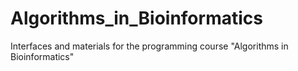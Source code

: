 # Algorithms_in_Bioinformatics
 Interfaces and materials for the programming course "Algorithms in Bioinformatics"
